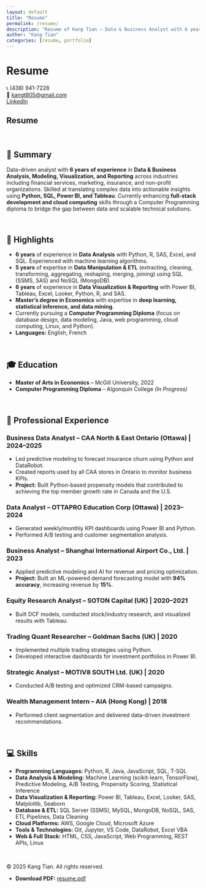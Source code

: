 ```yaml
---
layout: default
title: "Resume"
permalink: /resume/
description: "Resume of Kang Tian — Data & Business Analyst with 6 years of experience in data analysis, modeling, visualization, and reporting."
author: "Kang Tian"
categories: [resume, portfolio]
---
```


# Resume
📞 (438) 941-7228  
📧 kangt805@gmail.com  
[LinkedIn](https://www.linkedin.com/in/kangtianecon)  



## Resume

<p> &nbsp; </p>

## 📝 Summary
Data-driven analyst with **6 years of experience** in **Data & Business Analysis, Modeling, Visualization, and Reporting** across industries including financial services, marketing, insurance, and non-profit organizations. Skilled at translating complex data into actionable insights using **Python, SQL, Power BI, and Tableau**. Currently enhancing **full-stack development and cloud computing** skills through a Computer Programming diploma to bridge the gap between data and scalable technical solutions.

<p> &nbsp; </p>

## 🌟 Highlights
- **6 years** of experience in **Data Analysis** with Python, R, SAS, Excel, and SQL. Experienced with machine learning algorithms.  
- **5 years** of expertise in **Data Manipulation & ETL** (extracting, cleaning, transforming, aggregating, reshaping, merging, joining) using SQL (SSMS, SAS) and NoSQL (MongoDB).  
- **6 years** of experience in **Data Visualization & Reporting** with Power BI, Tableau, Excel, Looker, Python, R, and SAS.  
- **Master’s degree in Economics** with expertise in **deep learning, statistical inference, and data mining**.  
- Currently pursuing a **Computer Programming Diploma** (focus on database design, data modeling, Java, web programming, cloud computing, Linux, and Python).  
- **Languages:** English, French  

<p> &nbsp; </p>




## 🎓 Education
- **Master of Arts in Economics** – McGill University, 2022  
- **Computer Programming Diploma** – Algonquin College *(In Progress)*  


<p> &nbsp; </p>

## 💼 Professional Experience

### Business Data Analyst – CAA North & East Ontario (Ottawa) | 2024–2025
- Led predictive modeling to forecast insurance churn using Python and DataRobot.  
- Created reports used by all CAA stores in Ontario to monitor business KPIs.  
- **Project:** Built Python-based propensity models that contributed to achieving the top member growth rate in Canada and the U.S.  

### Data Analyst – OTTAPRO Education Corp (Ottawa) | 2023–2024  
- Generated weekly/monthly KPI dashboards using Power BI and Python.  
- Performed A/B testing and customer segmentation analysis.  

### Business Analyst – Shanghai International Airport Co., Ltd. | 2023  
- Applied predictive modeling and AI for revenue and pricing optimization.  
- **Project:** Built an ML-powered demand forecasting model with **94% accuracy**, increasing revenue by **15%**.  

### Equity Research Analyst – SOTON Capital (UK) | 2020–2021  
- Built DCF models, conducted stock/industry research, and visualized results with Tableau.  

### Trading Quant Researcher – Goldman Sachs (UK) | 2020  
- Implemented multiple trading strategies using Python.  
- Developed interactive dashboards for investment portfolios in Power BI.  

### Strategic Analyst – MOTIV8 SOUTH Ltd. (UK) | 2020  
- Conducted A/B testing and optimized CRM-based campaigns.  

### Wealth Management Intern – AIA (Hong Kong) | 2018  
- Performed client segmentation and delivered data-driven investment recommendations.  


<p> &nbsp; </p>



## 💻 Skills
- **Programming Languages:** Python, R, Java, JavaScript, SQL, T-SQL  
- **Data Analysis & Modeling:** Machine Learning (scikit-learn, TensorFlow), Predictive Modeling, A/B Testing, Propensity Scoring, Statistical Inference  
- **Data Visualization & Reporting:** Power BI, Tableau, Excel, Looker, SAS, Matplotlib, Seaborn  
- **Database & ETL:** SQL Server (SSMS), MySQL, MongoDB, NoSQL, SAS, ETL Pipelines, Data Cleaning  
- **Cloud Platforms:** AWS, Google Cloud, Microsoft Azure  
- **Tools & Technologies:** Git, Jupyter, VS Code, DataRobot, Excel VBA  
- **Web & Full Stack:** HTML, CSS, JavaScript, Web Programming, REST APIs, Linux  


<p> &nbsp; </p>

© 2025 Kang Tian. All rights reserved.
- **Download PDF:** [resume.pdf](/assets/resume.pdf)


